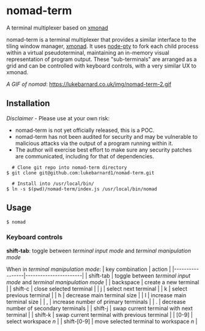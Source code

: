 
# nomad-term
A terminal multiplexer based on [xmonad](https://xmonad.org)

nomad-term is a terminal multiplexer that provides a similar interface to the tiling window manager, [xmonad](https://xmonad.org). It uses [node-pty](https://github.com/Microsoft/node-pty) to fork each child process within a virtual pseudoterminal, maintaining an in-memory visual representation of program output. These "sub-terminals" are arranged as a grid and can be controlled with keyboard controls, with a very similar UX to xmonad.

*A GIF of nomad*:
https://lukebarnard.co.uk/img/nomad-term-2.gif

## Installation

_Disclaimer_ - Please use at your own risk:
 - nomad-term is not yet officially released, this is a POC.
 - nomad-term has not been audited for security and may be vulnerable to malicious attacks via the output of a program running within it.
 - The author will exercise best effort to make sure any security patches are communicated, including for that of dependencies.

```
  # Clone git repo into nomad-term directory
$ git clone git@github.com:lukebarnard1/nomad-term.git

  # Install into /usr/local/bin/
$ ln -s $(pwd)/nomad-term/index.js /usr/local/bin/nomad
```

## Usage

```
$ nomad
```

### Keyboard controls

**shift-tab**: toggle between _terminal input mode_ and _terminal manipulation mode_

When in _terminal manipulation mode_:
| key combination | action |
|-----------------|-----------------------|
| shift-tab | toggle between _terminal input mode_ and _terminal manipulation mode_ |
| backspace   | create a new terminal |
| shift-c | close selected terminal |
| j | select next terminal |
| k | select previous terminal |
| h | decrease main terminal size |
| l | increase main terminal size |
| , | increase number of primary terminals |
| . | decrease number of secondary terminals |
| shift-j | swap current terminal with next terminal |
| shift-k | swap current terminal with previous terminal |
| [0-9] | select workspace _n_ |
| shift-[0-9] | move selected terminal to workspace _n_ |

